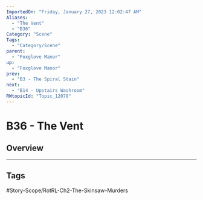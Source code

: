 ```yaml
---
ImportedOn: "Friday, January 27, 2023 12:02:47 AM"
Aliases:
  - "The Vent"
  - "B36"
Category: "Scene"
Tags:
  - "Category/Scene"
parent:
  - "Foxglove Manor"
up:
  - "Foxglove Manor"
prev:
  - "B3 - The Spiral Stain"
next:
  - "B14 - Upstairs Washroom"
RWtopicId: "Topic_12078"
---
```

# B36 - The Vent
## Overview

---
## Tags
#Story-Scope/RotRL-Ch2-The-Skinsaw-Murders

